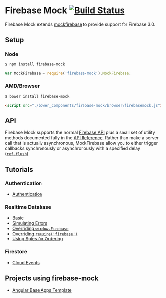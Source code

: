 Firebase Mock [![Build Status](https://travis-ci.org/soumak77/firebase-mock.svg?branch=master)](https://travis-ci.org/soumak77/firebase-mock)
============

Firebase Mock extends [mockfirebase](https://github.com/katowulf/mockfirebase) to provide support for Firebase 3.0.

## Setup

### Node

```bash
$ npm install firebase-mock
```

```js
var MockFirebase = require('firebase-mock').MockFirebase;
```

### AMD/Browser

```bash
$ bower install firebase-mock
```

```html
<script src="./bower_components/firebase-mock/browser/firebasemock.js"></script>
```

## API

Firebase Mock supports the normal [Firebase API](https://firebase.google.com/docs/reference/js/) plus a small set of utility methods documented fully in the [API Reference](API.md). Rather than make a server call that is actually asynchronous, MockFirebase allow you to either trigger callbacks synchronously or asynchronously with a specified delay ([`ref.flush`](API.md#flushdelay---ref)).

## Tutorials

### Authentication
* [Authentication](tutorials/auth/authentication.md)

### Realtime Database
* [Basic](tutorials/rtdb/basic.md)
* [Simulating Errors](tutorials/rtdb/errors.md)
* [Overriding `window.Firebase`](tutorials/rtdb/override.md)
* [Overriding `require('firebase')`](tutorials/rtdb/proxyquire.md)
* [Using Spies for Ordering](tutorials/rtdb/spies.md)

### Firestore
* [Cloud Events](tutorials/firestore/cloudevents.md)

## Projects using firebase-mock
* [Angular Base Apps Template](https://github.com/base-apps/angular-firebase-template)
